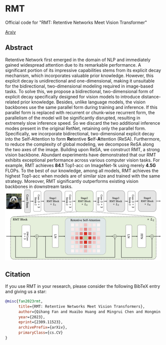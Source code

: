 # RMT
Official code for "RMT: Retentive Networks Meet Vision Transformer"

[Arxiv](https://arxiv.org/abs/2309.11523)

## Abstract

Retentive Network first emerged in the domain of NLP and immediately gained widespread attention due to its remarkable performance. A significant portion of its impressive capabilities stems from its explicit decay mechanism, which incorporates valuable prior knowledge. However, this explicit decay is unidirectional and one-dimensional, making it unsuitable for the bidirectional, two-dimensional modeling required in image-based tasks. To solve this, we propose a bidirectional, two-dimensional form of explicit decay specifically designed for vision models to introduce distance-related prior knowledge. Besides, unlike language models, the vision backbones use the same parallel form during training and inference. If this parallel form is replaced with recurrent or chunk-wise recurrent form, the parallelism of the model will be significantly disrupted, resulting in extremely slow inference speed. So we discard the two additional inference modes present in the original RetNet, retaining only the parallel form. Specifically, we incorporate bidirectional, two-dimensional explicit decay into the Self-Attention to form **Re**tentive **S**elf-**A**ttention (ReSA). Furthermore, to reduce the complexity of global modeling, we decompose ReSA along the two axes of the image. Building upon ReSA, we construct RMT, a strong vision backbone. Abundant experiments have demonstrated that our RMT exhibits exceptional performance across various computer vision tasks. For example, RMT achieves **84.1** Top1-acc on ImageNet-1k using merely **4.5G** FLOPs. To the best of our knowledge, among all models, RMT achieves the highest Top1-acc when models are of similar size and trained with the same strategy. Moreover, RMT significantly outperforms existing vision backbones in downstream tasks.![RMT](RMT.png)

## Citation

If you use RMT in your research, please consider the following BibTeX entry and giving us a star:
```BibTeX
@misc{fan2023rmt,
      title={RMT: Retentive Networks Meet Vision Transformers}, 
      author={Qihang Fan and Huaibo Huang and Mingrui Chen and Hongmin Liu and Ran He},
      year={2023},
      eprint={2309.11523},
      archivePrefix={arXiv},
      primaryClass={cs.CV}
}
```
